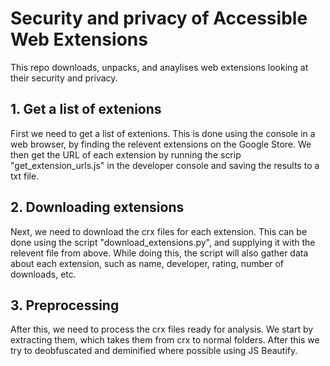 # Security and privacy of Accessible Web Extensions

This repo downloads, unpacks, and anaylises web extensions looking at their security and privacy.

## 1. Get a list of extenions
First we need to get a list of extenions. This is done using the console in a web browser, by finding the relevent extensions on the Google Store. We then get the URL of each extension by running the scrip "get_extension_urls.js" in the developer console and saving the results to a txt file.

## 2. Downloading extensions
Next, we need to download the crx files for each extension. This can be done using the script "download_extensions.py", and supplying it with the relevent file from above. While doing this, the script will also gather data about each extension, such as name, developer, rating, number of downloads, etc.

## 3. Preprocessing
After this, we need to process the crx files ready for analysis. We start by extracting them, which takes them from crx to normal folders. After this we try to
deobfuscated and deminified where possible using JS Beautify.


